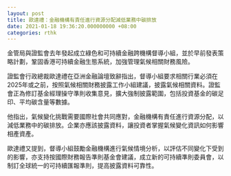 ```yaml
---
layout: post
title: 歐達禮：金融機構有責任進行資源分配減低業務中碳排放
date: 2021-01-18 19:36:20.000000000 +08:00
categories: rthk
---
```


金管局與證監會去年發起成立綠色和可持續金融跨機構督導小組，並於早前發表策略計劃，鞏固香港可持續金融生態系統，加強管理氣候相關財務風險。

證監會行政總裁歐達禮在亞洲金融論壇致辭指出，督導小組要求相關行業必須在2025年或之前，按照氣候相關財務披露工作小組建議，披露氣候相關資料。證監會正為修訂基金經理操守準則收集意見，擴大強制披露範圍，包括投資基金的碳足印、平均碳含量等數據。

他指出，氣候變化挑戰需要國際社會共同應對，金融機構有責任進行資源分配，以減低業務中的碳排放。企業亦應該披露資料，讓投資者掌握氣候變化資訊如何影響相產資產。

歐達禮又提到，督導小組鼓勵金融機構進行氣候情境分析，以評估不同變化下受到的影響，亦支持按國際財務報告準則基金會建議，成立新的可持續準則委員會，以制訂全球統一的可持續匯報準則，提高披露資料可靠性。
